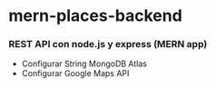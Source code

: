 # mern-places-backend
### REST API con node.js y express (MERN app)

- Configurar String MongoDB Atlas
- Configurar Google Maps API
